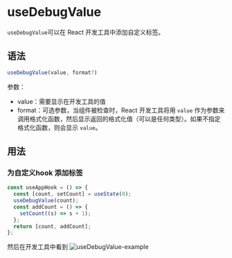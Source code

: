 # useDebugValue

`useDebugValue`可以在 React 开发工具中添加自定义标签。

## 语法

```typescript
useDebugValue(value, format?)
```

参数：

+ value：需要显示在开发工具的值
+ format：可选参数，当组件被检查时，React 开发工具将用 `value` 作为参数来调用格式化函数，然后显示返回的格式化值（可以是任何类型）。如果不指定格式化函数，则会显示 `value`。



## 用法

### 为自定义hook 添加标签

```typescript
const useAppHook = () => {
  const [count, setCount] = useState(0);
  useDebugValue(count);
  const addCount = () => {
    setCount((s) => s + 1);
  };
  return [count, addCount];
};
```

然后在开发工具中看到
![useDebugValue-example](/Users/eddie/Documents/code/doc-hub-sky/docs/react/hooks/images/useDebugValue-example.png)